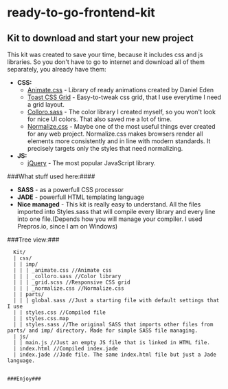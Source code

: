 # ready-to-go-frontend-kit #
## Kit to download and start your new project ##

  This kit was created to save your time, because it includes css and js libraries. So you don't have to go to internet and download all of them separately, you already have them:
  
* __CSS:__
  * [Animate.css](https://daneden.github.io/animate.css/) - Library of ready animations created by Daniel Eden
  * [Toast CSS Grid](http://daneden.github.io/Toast/) - Easy-to-tweak css grid, that I use everytime I need a grid layout.
  * [Colloro.sass](https://gist.github.com/ComePot/bb607218367f9575ee06#file-colloro-sass) - The color library I created myself, so you won't look for nice UI colors. That also saved me a lot of time.
  * [Normalize.css](https://necolas.github.io/normalize.css/) - Maybe one of the most useful things ever created for any web project. Normalize.css makes browsers render all elements more consistently and in line with modern standards. It precisely targets only the styles that need normalizing.
* __JS:__
  * [jQuery](https://jquery.com/) - The most popular JavaScript library.

###What stuff used here:####

* __SASS__ - as a powerfull CSS processor
* __JADE__ - powerfull HTML templating language
* __Nice managed__ - This kit is really easy to understand. All the files imported into Styles.sass that will compile every library and every line into one file.(Depends how you will manage your compiler. I used Prepros.io, since I am on Windows)


###Tree view:###

```
  Kit/
  | css/
  | | imp/
  | | | _animate.css //Animate css
  | | | _colloro.sass //Color library
  | | | _grid.scss //Responsive CSS grid
  | | | _normalize.css //Normalize.css
  | | parts/
  | | | global.sass //Just a starting file with default settings that I use
  | | styles.css //Compiled file
  | | styles.css.map
  | | styles.sass //The original SASS that imports other files from parts/ and imp/ directory. Made for simple SASS file managing.
  | js/
  | | main.js //Just an empty JS file that is linked in HTML file.
  | index.html //Compiled index.jade
  | index.jade //Jade file. The same index.html file but just a Jade language.
  
  
###Enjoy###
```
